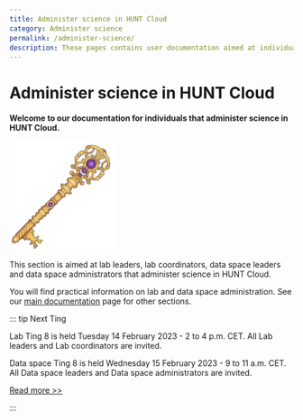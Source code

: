 ```yaml
---
title: Administer science in HUNT Cloud
category: Administer science
permalink: /administer-science/
description: These pages contains user documentation aimed at individuals that administer science in HUNT Cloud.
---
```


# Administer science in HUNT Cloud

**Welcome to our documentation for individuals that administer science in HUNT Cloud.**

![Custom key](../images/hunt-cloud_the-keymakers_200px_45dgr.jpg)

This section is aimed at lab leaders, lab coordinators, data space leaders and data space administrators that administer science in HUNT Cloud. 

You will find practical information on lab and data space administration. See our [main documentation](/) page for other sections.

::: tip Next Ting

Lab Ting 8 is held Tuesday 14 February 2023 - 2 to 4 p.m. CET. All Lab leaders and Lab coordinators are invited.

Data space Ting 8 is held Wednesday 15 February 2023 - 9 to 11 a.m. CET. All Data space leaders and Data space administrators are invited.

[Read more >>](/administer-science/community/ting)

:::


